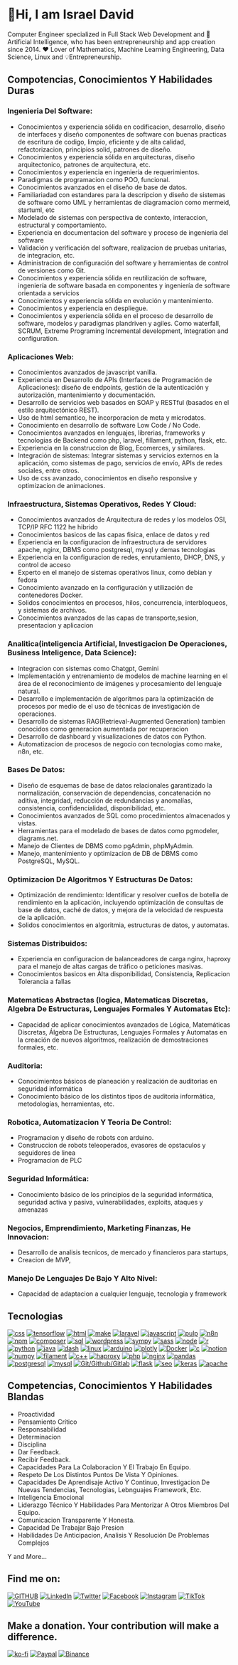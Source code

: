 # 👋Hi, I am Israel David

Computer Engineer specialized in Full Stack Web Development and 🤖 Artificial Intelligence, who has been entrepreneurship and app creation since 2014. ❤️ Lover of Mathematics, Machine Learning Engineering, Data Science, Linux and 💡Entrepreneurship.

## Compotencias, Conocimientos Y Habilidades Duras
### Ingenieria Del Software:
- Conocimientos y experiencia sólida en codificacion, desarrollo, diseño de interfaces y diseño componentes de software con buenas practicas de escritura de codigo, limpio, eficiente y de alta calidad, refactorizacion, principios solid, patrones de diseño.
- Conocimientos y experiencia sólida en arquitecturas, diseño arquitectonico, patrones de arquitectura, etc.
- Conocimientos y experiencia en ingeniería de requerimientos.
- Paradigmas de programacion como POO, funcional.
- Conocimientos avanzados en el diseño de base de datos.
- Familiariadad con estandares para la descripcion y diseño de sistemas de software como UML y herramientas de diagramacion como mermeid, startuml, etc
- Modelado de sistemas con perspectiva de contexto, interaccion, estructural y comportamiento.
- Experiencia en documentacion del software y proceso de ingenieria del software
- Validación y verificación del software, realizacion de pruebas unitarias, de integracion, etc.
- Administracion de configuración del software y herramientas de control de versiones como Git.
- Conocimientos y experiencia sólida en reutilización de software, ingeniería de software basada en componentes y ingeniería de software orientada a servicios
- Conocimientos y experiencia sólida  en evolución y mantenimiento.
- Conocimientos y experiencia en despliegue.
- Conocimientos y experiencia sólida en el proceso de desarrollo de software, modelos y paradigmas plandriven y agiles. Como waterfall, SCRUM, Extreme Programing Incremental development, Integration and configuration.
### Aplicaciones Web:
- Conocimientos avanzados de javascript vanilla.
- Experiencia en Desarrollo de APIs (Interfaces de Programación de Aplicaciones): diseño de endpoints, gestión de la autenticación y autorización, mantenimiento y documentación.
- Desarrollo de servicios web basados en SOAP y RESTful (basados en el estilo arquitectónico REST).
- Uso de html semantico, he incorporacion de meta y microdatos.
- Conocimiento en desarrollo de software Low Code / No Code.
- Conocimientos avanzados en lenguajes, librerias, frameworks y tecnologias de Backend como php, laravel, fillament, python, flask, etc.
- Experiencia en la construccion de Blog, Ecomerces, y similares.
- Integración de sistemas: Integrar sistemas y servicios externos en la aplicación, como sistemas de pago, servicios de envío, APIs de redes sociales, entre otros.
- Uso de css avanzado, conocimientos en diseño responsive y optimizacion de animaciones.
### Infraestructura, Sistemas Operativos, Redes Y Cloud:
- Conocimientos avanzados de Arquitectura de redes y los modelos OSI, TCP/IP RFC 1122 he hibrido
- Conocimientos basicos de las capas fisica, enlace de datos y red
- Experiencia en la configuracion de infraestructura de servidores apache, nginx, DBMS como postgresql, mysql y demas tecnologias 
- Experiencia en la configuracion de redes, enrutamiento, DHCP, DNS, y control de acceso
- Experto en el manejo de sistemas operativos linux, como debian y fedora 
- Conocimiento avanzado en la configuración y utilización de contenedores Docker.
- Solidos conocimientos en procesos, hilos, concurrencia, interbloqueos, y sistemas de archivos.
- Conocimientos avanzados de las capas de transporte,sesion, presentacion y aplicacion
### Analitica(inteligencia Artificial, Investigacion De Operaciones, Business Inteligence, Data Science):
- Integracion con sistemas como Chatgpt, Gemini
- Implementación y entrenamiento de modelos de machine learning en el área de el reconocimiento de imágenes y procesamiento del lenguaje natural.
- Desarrollo e implementación de algoritmos para la optimización de procesos por medio de el uso de técnicas de investigación de operaciones.
- Desarrollo de sistemas RAG(Retrieval-Augmented Generation) tambien conocidos como generacion aumentada por recuperacion 
- Desarrollo de dashboard y visualizaciones de datos con Python.
- Automatizacion de procesos de negocio con tecnologias como make, n8n, etc.
### Bases De Datos:
- Diseño de esquemas de base de datos relacionales garantizado la normalización, conservación de dependencias, concatenación no aditiva, integridad, reducción de redundancias y anomalías, consistencia, confidencialidad, disponibilidad, etc.
- Conocimientos avanzados de SQL como procedimientos almacenados y vistas.
- Herramientas para el modelado de bases de datos como pgmodeler, diagrams.net.
- Manejo de Clientes de DBMS como pgAdmin, phpMyAdmin.
- Manejo, mantenimiento y optimizacion de DB de DBMS como PostgreSQL, MySQL.
### Optimizacion De Algoritmos Y Estructuras De Datos:
- Optimización de rendimiento: Identificar y resolver cuellos de botella de rendimiento en la aplicación, incluyendo optimización de consultas de base de datos, caché de datos, y mejora de la velocidad de respuesta de la aplicación.
- Solidos conocimientos en algoritmia, estructuras de datos, y automatas.
### Sistemas Distribuidos:
- Experiencia en configuracion de balanceadores de carga nginx, haproxy para el manejo de altas cargas de tráfico o peticiones masivas.
- Conocimientos basicos en Alta disponibilidad, Consistencia, Replicacion  Tolerancia a fallas
### Matematicas Abstractas (logica, Matematicas Discretas, Algebra De Estructuras, Lenguajes Formales Y Automatas Etc):
- Capacidad de aplicar conocimientos avanzados de Lógica, Matemáticas Discretas, Álgebra De Estructuras, Lenguajes Formales y Automatas en la creación de nuevos algoritmos, realización de demostraciones formales, etc.
### Auditoria:
- Conocimientos básicos de planeación y realización de auditorias en seguridad informática
- Conocimiento básico de los distintos tipos de auditoria informática, metodologías, herramientas, etc.
### Robotica, Automatizacion Y Teoria De Control:
- Programacion y diseño de robots con arduino.
- Construccion de robots teleoperados, evasores de opstaculos y seguidores de linea
- Programacion de PLC
### Seguridad Informática:
- Conocimiento básico de los principios de la seguridad informática, seguridad activa y pasiva, vulnerabilidades, exploits, ataques y amenazas
### Negocios, Emprendimiento, Marketing Finanzas, He Innovacion:
- Desarrollo de analisis tecnicos, de mercado y financieros para startups,
- Creacion de MVP,
### Manejo De Lenguajes De Bajo Y Alto Nivel:
- Capacidad de adaptacion a cualquier lenguaje, tecnologia y framework
    

## Tecnologias
[![css](https://img.shields.io/badge/css-red?logo=css&style=for-the-badge&logoColor=white&labelColor=101010)]() 
[![tensorflow](https://img.shields.io/badge/tensorflow-gray?logo=tensorflow&style=for-the-badge&logoColor=white&labelColor=101010)]() 
[![html](https://img.shields.io/badge/html-orange?logo=html&style=for-the-badge&logoColor=white&labelColor=101010)]() 
[![make](https://img.shields.io/badge/make-red?logo=make&style=for-the-badge&logoColor=white&labelColor=101010)]() 
[![laravel](https://img.shields.io/badge/laravel-purple?logo=laravel&style=for-the-badge&logoColor=white&labelColor=101010)]() 
[![javascript](https://img.shields.io/badge/javascript-red?logo=javascript&style=for-the-badge&logoColor=white&labelColor=101010)]() 
[![pulp](https://img.shields.io/badge/pulp-orange?logo=pulp&style=for-the-badge&logoColor=white&labelColor=101010)]() 
[![n8n](https://img.shields.io/badge/n8n-yellow?logo=n8n&style=for-the-badge&logoColor=white&labelColor=101010)]() 
[![npm](https://img.shields.io/badge/npm-gray?logo=npm&style=for-the-badge&logoColor=white&labelColor=101010)]() 
[![composer](https://img.shields.io/badge/composer-orange?logo=composer&style=for-the-badge&logoColor=white&labelColor=101010)]() 
[![sql](https://img.shields.io/badge/sql-purple?logo=sql&style=for-the-badge&logoColor=white&labelColor=101010)]() 
[![wordpress](https://img.shields.io/badge/wordpress-gray?logo=wordpress&style=for-the-badge&logoColor=white&labelColor=101010)]() 
[![sympy](https://img.shields.io/badge/sympy-green?logo=sympy&style=for-the-badge&logoColor=white&labelColor=101010)]() 
[![sass](https://img.shields.io/badge/sass-red?logo=sass&style=for-the-badge&logoColor=white&labelColor=101010)]() 
[![node](https://img.shields.io/badge/node-gray?logo=node&style=for-the-badge&logoColor=white&labelColor=101010)]() 
[![r](https://img.shields.io/badge/r-yellow?logo=r&style=for-the-badge&logoColor=white&labelColor=101010)]() 
[![python](https://img.shields.io/badge/python-orange?logo=python&style=for-the-badge&logoColor=white&labelColor=101010)]() 
[![java](https://img.shields.io/badge/java-purple?logo=java&style=for-the-badge&logoColor=white&labelColor=101010)]() 
[![dash](https://img.shields.io/badge/dash-purple?logo=dash&style=for-the-badge&logoColor=white&labelColor=101010)]() 
[![linux](https://img.shields.io/badge/linux-yellow?logo=linux&style=for-the-badge&logoColor=white&labelColor=101010)]() 
[![arduino](https://img.shields.io/badge/arduino-orange?logo=arduino&style=for-the-badge&logoColor=white&labelColor=101010)]() 
[![plotly](https://img.shields.io/badge/plotly-blue?logo=plotly&style=for-the-badge&logoColor=white&labelColor=101010)]() 
[![Docker](https://img.shields.io/badge/Docker-red?logo=Docker&style=for-the-badge&logoColor=white&labelColor=101010)]() 
[![c](https://img.shields.io/badge/c-blue?logo=c&style=for-the-badge&logoColor=white&labelColor=101010)]() 
[![notion](https://img.shields.io/badge/notion-red?logo=notion&style=for-the-badge&logoColor=white&labelColor=101010)]() 
[![numpy](https://img.shields.io/badge/numpy-red?logo=numpy&style=for-the-badge&logoColor=white&labelColor=101010)]() 
[![filament](https://img.shields.io/badge/filament-yellow?logo=filament&style=for-the-badge&logoColor=white&labelColor=101010)]() 
[![c++](https://img.shields.io/badge/c%2B%2B-red?logo=c%2B%2B&style=for-the-badge&logoColor=white&labelColor=101010)]() 
[![haproxy](https://img.shields.io/badge/haproxy-orange?logo=haproxy&style=for-the-badge&logoColor=white&labelColor=101010)]() 
[![php](https://img.shields.io/badge/php-blue?logo=php&style=for-the-badge&logoColor=white&labelColor=101010)]() 
[![nginx](https://img.shields.io/badge/nginx-purple?logo=nginx&style=for-the-badge&logoColor=white&labelColor=101010)]() 
[![pandas](https://img.shields.io/badge/pandas-red?logo=pandas&style=for-the-badge&logoColor=white&labelColor=101010)]() 
[![postgresql](https://img.shields.io/badge/postgresql-purple?logo=postgresql&style=for-the-badge&logoColor=white&labelColor=101010)]() 
[![mysql](https://img.shields.io/badge/mysql-green?logo=mysql&style=for-the-badge&logoColor=white&labelColor=101010)]() 
[![Git/Github/Gitlab](https://img.shields.io/badge/Git%2FGithub%2FGitlab-blue?logo=Git&style=for-the-badge&logoColor=white&labelColor=101010)]() 
[![flask](https://img.shields.io/badge/flask-yellow?logo=flask&style=for-the-badge&logoColor=white&labelColor=101010)]() 
[![seo](https://img.shields.io/badge/seo-green?logo=seo&style=for-the-badge&logoColor=white&labelColor=101010)]() 
[![keras](https://img.shields.io/badge/keras-purple?logo=keras&style=for-the-badge&logoColor=white&labelColor=101010)]() 
[![apache](https://img.shields.io/badge/apache-red?logo=apache&style=for-the-badge&logoColor=white&labelColor=101010)]() 

## Competencias, Conocimientos Y Habilidades Blandas

- Proactividad
- Pensamiento Crítico
- Responsabilidad
- Determinacion
- Disciplina
- Dar Feedback.
- Recibir Feedback.
- Capacidades Para La Colaboracion Y El Trabajo En Equipo.
- Respeto De Los Distintos Puntos De Vista Y Opiniones.
- Capacidades De Aprendisaje Activo Y Continuo, Investigacion De Nuevas Tendencias, Tecnologias, Lebnguajes Framework, Etc.
- Inteligencia Emocional
- Liderazgo Técnico Y Habilidades Para Mentorizar A Otros Miembros Del Equipo.
- Comunicacion Transparente Y Honesta.
- Capacidad De Trabajar Bajo Presion
- Habilidades De Anticipacion, Analisis Y Resolución De Problemas Complejos

Y and More...

## Find me on:
[![GITHUB](https://img.shields.io/badge/Github-israeldavidvm-gray?style=for-the-badge&logo=github&logoColor=white&labelColor=101010)](https://github.com/israeldavidvm)
[![LinkedIn](https://img.shields.io/badge/LinkedIn-israeldavidvm-0077B5?style=for-the-badge&logo=linkedin&logoColor=white&labelColor=101010)](https://www.linkedin.com/in/israeldavidvm/)
[![Twitter](https://img.shields.io/badge/Twitter-@israeldavidvm-1DA1F2?style=for-the-badge&logo=twitter&logoColor=white&labelColor=101010)](https://twitter.com/israeldavidvm)
[![Facebook](https://img.shields.io/badge/Facebook-israeldavidvm-1877F2?style=for-the-badge&logo=facebook&logoColor=white&labelColor=101010)](https://www.facebook.com/israeldavidvm)
[![Instagram](https://img.shields.io/badge/Instagram-@israeldavidvmv-gray?style=for-the-badge&logo=instagram&logoColor=white&labelColor=101010)](https://www.instagram.com/israeldavidvm/)
[![TikTok](https://img.shields.io/badge/TikTok-@israeldavidvm-E4405F?style=for-the-badge&logo=tiktok&logoColor=white&labelColor=101010)](https://www.tiktok.com/@israeldavidvm)
[![YouTube](https://img.shields.io/badge/YouTube-@israeldavidvm-FF0000?style=for-the-badge&logo=youtube&logoColor=white&labelColor=101010)](https://www.youtube.com/channel/UCmZLFpEPNdwpJOhal0wry7A)

## Make a donation. Your contribution will make a difference.
[![ko-fi](https://ko-fi.com/img/githubbutton_sm.svg)](https://ko-fi.com/israeldavidvm)
[![Paypal](https://img.shields.io/badge/Paypal-@israeldavidvm-0077B5?style=for-the-badge&logo=paypal&logoColor=white&labelColor=101010)](https://paypal.me/israeldavidvm)
[![Binance](https://img.shields.io/badge/Binance_ID-809179020-101010?style=for-the-badge&logo=binancel&logoColor=white&labelColor=101010)](https://www.binance.com/activity/referral-entry/CPA?ref=CPA_004ZGH9EIS)
